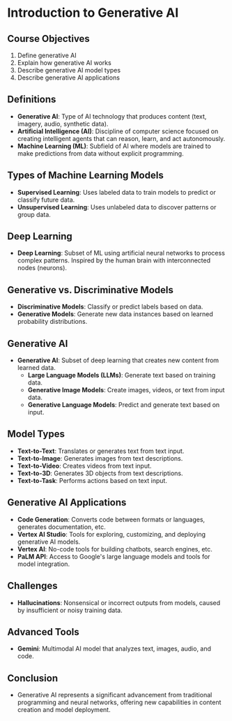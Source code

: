 # Introduction to Generative AI

## Course Objectives
1. Define generative AI
2. Explain how generative AI works
3. Describe generative AI model types
4. Describe generative AI applications

## Definitions
- **Generative AI**: Type of AI technology that produces content (text, imagery, audio, synthetic data).
- **Artificial Intelligence (AI)**: Discipline of computer science focused on creating intelligent agents that can reason, learn, and act autonomously.
- **Machine Learning (ML)**: Subfield of AI where models are trained to make predictions from data without explicit programming.

## Types of Machine Learning Models
- **Supervised Learning**: Uses labeled data to train models to predict or classify future data.
- **Unsupervised Learning**: Uses unlabeled data to discover patterns or group data.

## Deep Learning
- **Deep Learning**: Subset of ML using artificial neural networks to process complex patterns. Inspired by the human brain with interconnected nodes (neurons).

## Generative vs. Discriminative Models
- **Discriminative Models**: Classify or predict labels based on data.
- **Generative Models**: Generate new data instances based on learned probability distributions.

## Generative AI
- **Generative AI**: Subset of deep learning that creates new content from learned data.
  - **Large Language Models (LLMs)**: Generate text based on training data.
  - **Generative Image Models**: Create images, videos, or text from input data.
  - **Generative Language Models**: Predict and generate text based on input.

## Model Types
- **Text-to-Text**: Translates or generates text from text input.
- **Text-to-Image**: Generates images from text descriptions.
- **Text-to-Video**: Creates videos from text input.
- **Text-to-3D**: Generates 3D objects from text descriptions.
- **Text-to-Task**: Performs actions based on text input.

## Generative AI Applications
- **Code Generation**: Converts code between formats or languages, generates documentation, etc.
- **Vertex AI Studio**: Tools for exploring, customizing, and deploying generative AI models.
- **Vertex AI**: No-code tools for building chatbots, search engines, etc.
- **PaLM API**: Access to Google's large language models and tools for model integration.

## Challenges
- **Hallucinations**: Nonsensical or incorrect outputs from models, caused by insufficient or noisy training data.

## Advanced Tools
- **Gemini**: Multimodal AI model that analyzes text, images, audio, and code.

## Conclusion
- Generative AI represents a significant advancement from traditional programming and neural networks, offering new capabilities in content creation and model deployment.
